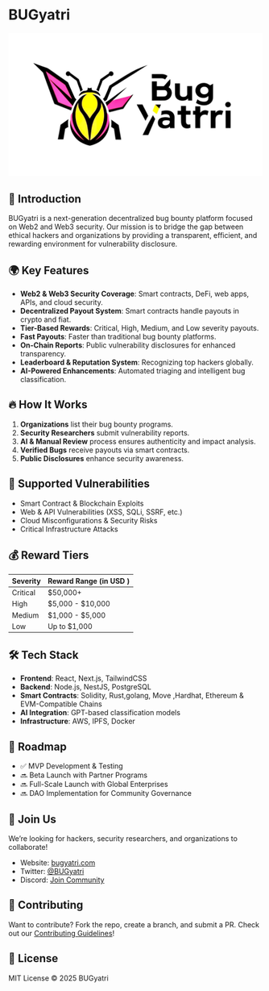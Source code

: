 # BUGyatri

![BUGyatri Logo](https://github.com/BugYatri/BugYatri/blob/main/Cover.png)

## 🚀 Introduction
BUGyatri is a next-generation decentralized bug bounty platform focused on Web2 and Web3 security. Our mission is to bridge the gap between ethical hackers and organizations by providing a transparent, efficient, and rewarding environment for vulnerability disclosure.

## 🌍 Key Features
- **Web2 & Web3 Security Coverage**: Smart contracts, DeFi, web apps, APIs, and cloud security.
- **Decentralized Payout System**: Smart contracts handle payouts in crypto and fiat.
- **Tier-Based Rewards**: Critical, High, Medium, and Low severity payouts.
- **Fast Payouts**: Faster than traditional bug bounty platforms.
- **On-Chain Reports**: Public vulnerability disclosures for enhanced transparency.
- **Leaderboard & Reputation System**: Recognizing top hackers globally.
- **AI-Powered Enhancements**: Automated triaging and intelligent bug classification.

## 🔥 How It Works
1. **Organizations** list their bug bounty programs.
2. **Security Researchers** submit vulnerability reports.
3. **AI & Manual Review** process ensures authenticity and impact analysis.
4. **Verified Bugs** receive payouts via smart contracts.
5. **Public Disclosures** enhance security awareness.

## 📜 Supported Vulnerabilities
- Smart Contract & Blockchain Exploits
- Web & API Vulnerabilities (XSS, SQLi, SSRF, etc.)
- Cloud Misconfigurations & Security Risks
- Critical Infrastructure Attacks

## 💰 Reward Tiers
| Severity  | Reward Range (in USD )         |
|-----------|--------------------------------|
| Critical  | $50,000+                       |
| High      | $5,000 - $10,000               |
| Medium    | $1,000 - $5,000                |
| Low       | Up to $1,000                   |

## 🛠️ Tech Stack
- **Frontend**: React, Next.js, TailwindCSS
- **Backend**: Node.js, NestJS, PostgreSQL
- **Smart Contracts**: Solidity, Rust,golang, Move ,Hardhat, Ethereum & EVM-Compatible Chains
- **AI Integration**: GPT-based classification models
- **Infrastructure**: AWS, IPFS, Docker

## 📌 Roadmap
- ✅ MVP Development & Testing
- 🔜 Beta Launch with Partner Programs
- 🔜 Full-Scale Launch with Global Enterprises
- 🔜 DAO Implementation for Community Governance

## 📢 Join Us
We’re looking for hackers, security researchers, and organizations to collaborate!
- Website: [bugyatri.com](https://bugyatri.com)
- Twitter: [@BUGyatri](https://twitter.com/Bugyatrri)
- Discord: [Join Community](https://discord.gg/kuZhsbvAPQ)

## 🤝 Contributing
Want to contribute? Fork the repo, create a branch, and submit a PR. Check out our [Contributing Guidelines](CONTRIBUTING.md)!

## 📜 License
MIT License © 2025 BUGyatri
